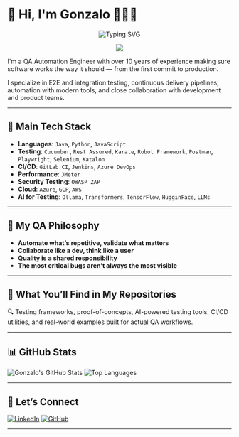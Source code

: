 # 👋 Hi, I'm Gonzalo 👨🏻‍💻

<p align="center">
  <img src="https://readme-typing-svg.demolab.com?font=Montserrat&size=28&pause=1000&color=3F78C4&center=true&vCenter=true&width=900&lines=Hola%2C+soy+Gonzalo+Moreno+%F0%9F%8E%93;QA+Automation+Engineer+%7C+SDET+%7C+Software+Quality+Specialist;Apasionado+por+la+calidad+y+la+automatizaci%C3%B3n" alt="Typing SVG"/>
</p>

<p align="center">
 <img src="https://img.shields.io/badge/Open%20to%20Work-Yes-brightgreen?style=for-the-badge&logo=github" />
</p>


I'm a QA Automation Engineer with over 10 years of experience making sure software works the way it should — from the first commit to production.

I specialize in E2E and integration testing, continuous delivery pipelines, automation with modern tools, and close collaboration with development and product teams.

---

## 🧰 Main Tech Stack

- **Languages**: `Java`, `Python`, `JavaScript`
- **Testing**: `Cucumber`, `Rest Assured`, `Karate`, `Robot Framework`, `Postman`, `Playwright`, `Selenium`, `Katalon`
- **CI/CD**: `GitLab CI`, `Jenkins`, `Azure DevOps`
- **Performance**: `JMeter`
- **Security Testing**: `OWASP ZAP`
- **Cloud**: `Azure`, `GCP`, `AWS`
- **AI for Testing**: `Ollama`, `Transformers`, `TensorFlow`, `HugginFace`, `LLMs`

---

## 🧠 My QA Philosophy

- **Automate what’s repetitive, validate what matters**
- **Collaborate like a dev, think like a user**
- **Quality is a shared responsibility**
- **The most critical bugs aren’t always the most visible**

---

## 📣 What You’ll Find in My Repositories

🔍 Testing frameworks, proof-of-concepts, AI-powered testing tools, CI/CD utilities, and real-world examples built for actual QA workflows.

---

## 📊 GitHub Stats

![Gonzalo's GitHub Stats](https://github-readme-stats.vercel.app/api?username=gonzaloMorenoc&show_icons=true&theme=dracula)
![Top Languages](https://github-readme-stats.vercel.app/api/top-langs/?username=gonzaloMorenoc&layout=compact&theme=dracula)

---

## 🤝 Let’s Connect

[![LinkedIn](https://img.shields.io/badge/LinkedIn-GonzaloMoreno-blue?logo=linkedin&style=for-the-badge)](https://www.linkedin.com/in/gonzalomorenoc) 
[![GitHub](https://img.shields.io/badge/GitHub-%40gonzaloMorenoc-black?logo=github&style=for-the-badge)](https://github.com/gonzaloMorenoc)

---
